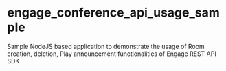 # engage_conference_api_usage_sample
Sample NodeJS based application to demonstrate the usage of Room creation, deletion, Play announcement functionalities of Engage REST API SDK
